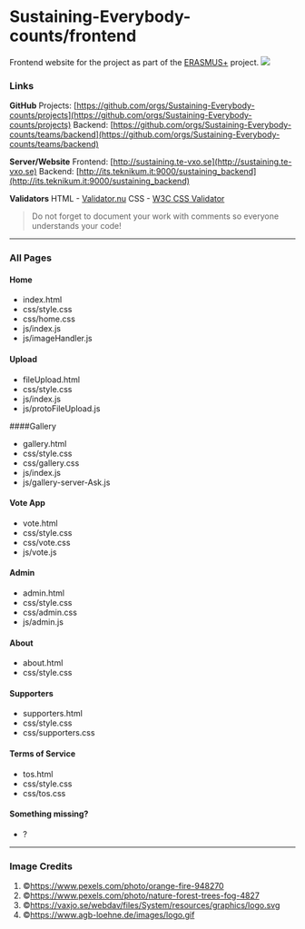 # Sustaining-Everybody-counts/frontend
Frontend website for the project as part of the [ERASMUS+](https://ec.europa.eu/programmes/erasmus-plus/node_en) project.
![](https://raw.githubusercontent.com/Sustaining-Everybody-counts/frontend/master/img/favicon.ico)

### Links

**GitHub**
Projects: [https://github.com/orgs/Sustaining-Everybody-counts/projects](https://github.com/orgs/Sustaining-Everybody-counts/projects)
Backend: [https://github.com/orgs/Sustaining-Everybody-counts/teams/backend](https://github.com/orgs/Sustaining-Everybody-counts/teams/backend)

**Server/Website**
Frontend: [http://sustaining.te-vxo.se](http://sustaining.te-vxo.se)
Backend: [http://its.teknikum.it:9000/sustaining_backend](http://its.teknikum.it:9000/sustaining_backend)

**Validators**
HTML - [Validator.nu](https://validator.nu)
CSS - [W3C CSS Validator](https://jigsaw.w3.org/css-validator)
> Do not forget to document your work with comments so everyone understands your code!

------------

### All Pages

#### Home
* index.html
* css/style.css
* css/home.css
* js/index.js
* js/imageHandler.js

#### Upload
* fileUpload.html
* css/style.css
* js/index.js
* js/protoFileUpload.js

####Gallery
* gallery.html
* css/style.css
* css/gallery.css
* js/index.js
* js/gallery-server-Ask.js

#### Vote App
* vote.html
* css/style.css
* css/vote.css
* js/vote.js

#### Admin
* admin.html
* css/style.css
* css/admin.css
* js/admin.js

#### About
* about.html
* css/style.css

#### Supporters
* supporters.html
* css/style.css
* css/supporters.css

#### Terms of Service
* tos.html
* css/style.css
* css/tos.css

#### Something missing?
* ?

------------

### Image Credits

1. &copy;https://www.pexels.com/photo/orange-fire-948270
2. &copy;https://www.pexels.com/photo/nature-forest-trees-fog-4827
3. &copy;https://vaxjo.se/webdav/files/System/resources/graphics/logo.svg
4. &copy;https://www.agb-loehne.de/images/logo.gif
